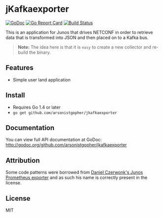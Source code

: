 # jKafkaexporter

[![GoDoc](https://godoc.org/github.com/arsonistgopher/jkafkaexporter?status.svg)](https://godoc.org/github.com/arsonistgopher/go-netconf/jkafkaexporter)
[![Go Report Card](https://goreportcard.com/badge/github.com/arsonistgopher/jkafkaexporter)](https://goreportcard.com/report/github.com/arsonistgopher/jkafkaexporter)
[![Build Status](https://travis-ci.org/arsonistgopher/jkafkaexporter.png)](https://travis-ci.org/arsonistgopher/jkafkaexporter)

This is an application for Junos that drives NETCONF in order to retrieve data that is transformed into JSON and then placed on to a Kafka bus.

> **Note:** The idea here is that it is `easy` to create a new collector and re-build the binary.

## Features
* Simple user land application 

## Install
* Requires Go 1.4 or later
* `go get github.com/arsonistgopher/jkafkaexporter`

## Documentation
You can view full API documentation at GoDoc: http://godoc.org/github.com/arsonistgopher/jkafkaexporter

## Attribution

Some code patterns were borrowed from [Daniel Czerwonk's Junos Prometheus exporter](https://github.com/czerwonk/junos_exporter) and as such his name is correctly present in the license. 

## License

MIT

